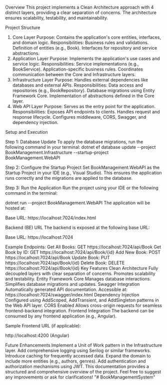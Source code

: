 Overview
This project implements a Clean Architecture approach with 4 distinct layers, providing a clear separation of concerns. The architecture ensures scalability, testability, and maintainability.

Project Structure
1. Core Layer
Purpose: Contains the application's core entities, interfaces, and domain logic.
Responsibilities:
Business rules and validations.
Definition of entities (e.g., Book).
Interfaces for repository and service abstractions.
2. Application Layer
Purpose: Implements the application's use cases and service logic.
Responsibilities:
Service implementations (e.g., BookService).
Application-specific business rules.
Coordinates communication between the Core and Infrastructure layers.
3. Infrastructure Layer
Purpose: Handles external dependencies like databases and external APIs.
Responsibilities:
Data access and repositories (e.g., BookRepository).
Database migrations using Entity Framework Core.
Implementation of abstractions defined in the Core layer.
4. Web API Layer
Purpose: Serves as the entry point for the application.
Responsibilities:
Exposes API endpoints to clients.
Handles request and response lifecycle.
Configures middleware, CORS, Swagger, and dependency injection.


Setup and Execution

Step 1: Database Update
To apply the database migrations, run the following command in your terminal:
dotnet ef database update --project BookManagement.Infrastructure --startup-project BookManagement.WebAPI

Step 2: Configure the Startup Project
Set BookManagement.WebAPI as the Startup Project in your IDE (e.g., Visual Studio). This ensures the application runs correctly and the migrations are applied to the database.

Step 3: Run the Application
Run the project using your IDE or the following command in the terminal:

dotnet run --project BookManagement.WebAPI
The application will be hosted at:

Base URL: https://localhost:7024/index.html

Backend (BE) URL
The backend is exposed at the following base URL:

Base URL: https://localhost:7024

Example Endpoints:
Get All Books: GET https://localhost:7024/api/Book
Get Book by ID: GET https://localhost:7024/api/Book/{id}
Add New Book: POST https://localhost:7024/api/Book
Update Book: PUT https://localhost:7024/api/Book/{id}
Delete Book: DELETE https://localhost:7024/api/Book/{id}
Key Features
Clean Architecture
Fully decoupled layers with clear separation of concerns.
Promotes scalability and testability.
Entity Framework Core
Manages database interactions.
Simplifies database migrations and updates.
Swagger Integration
Automatically generated API documentation.
Accessible at: https://localhost:7024/swagger/index.html
Dependency Injection
Configured using AddScoped, AddTransient, and AddSingleton patterns in the Web API layer.
CORS Enabled
Allows cross-origin requests for seamless frontend-backend integration.
Frontend Integration
The backend can be consumed by any frontend application (e.g., Angular).

Sample Frontend URL (if applicable):

http://localhost:4200 (Angular)


Future Enhancements
Implement a Unit of Work pattern in the Infrastructure layer.
Add comprehensive logging using Serilog or similar frameworks.
Introduce caching for frequently accessed data.
Expand the domain to include more entities (e.g., authors, genres).
Add authentication and authorization mechanisms using JWT.
This documentation provides a structured and comprehensive overview of the project. Feel free to suggest any improvements or ask for clarifications!
"# BookManagementSystem" 
